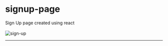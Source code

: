 # signup-page
Sign Up page created using react <br><br>
![sign-up](https://github.com/DipanshuRai/signup-page/assets/157129062/3d5e8cd8-d2d1-4c3f-b95f-a3d014ab57ff) 
<hr>
